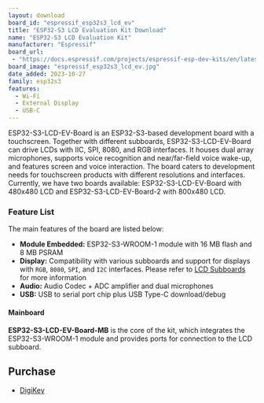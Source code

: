 ```yaml
---
layout: download
board_id: "espressif_esp32s3_lcd_ev"
title: "ESP32-S3 LCD Evaluation Kit Download"
name: "ESP32-S3 LCD Evaluation Kit"
manufacturer: "Espressif"
board_url:
 - "https://docs.espressif.com/projects/espressif-esp-dev-kits/en/latest/esp32s3/esp32-s3-lcd-ev-board/user_guide.html"
board_image: "espressif_esp32s3_lcd_ev.jpg"
date_added: 2023-10-27
family: esp32s3
features:
  - Wi-Fi
  - External Display
  - USB-C
---
```


ESP32-S3-LCD-EV-Board is an ESP32-S3-based development board with a touchscreen. Together with different subboards, ESP32-S3-LCD-EV-Board can drive LCDs with IIC, SPI, 8080, and RGB interfaces. It houses dual array microphones, supports voice recognition and near/far-field voice wake-up, and features screen and voice interaction. The board caters to development needs for touchscreen products with different resolutions and interfaces. Currently, we have two boards available: ESP32-S3-LCD-EV-Board with 480x480 LCD and ESP32-S3-LCD-EV-Board-2 with 800x480 LCD.

### Feature List

The main features of the board are listed below:

- **Module Embedded:** ESP32-S3-WROOM-1 module with 16 MB flash and 8 MB PSRAM
- **Display:** Compatibility with various subboards and support for displays with `RGB`, `8080`, `SPI`, and `I2C` interfaces. Please refer to [LCD Subboards](https://docs.espressif.com/projects/espressif-esp-dev-kits/en/latest/esp32s3/esp32-s3-lcd-ev-board/user_guide.html#lcd-subboards) for more information
- **Audio:** Audio Codec + ADC amplifier and dual microphones
- **USB:** USB to serial port chip plus USB Type-C download/debug

#### Mainboard

**ESP32-S3-LCD-EV-Board-MB** is the core of the kit, which integrates the ESP32-S3-WROOM-1 module and provides ports for connection to the LCD subboard.

## Purchase

* [DigiKey](https://www.digikey.com/en/products/detail/espressif-systems/ESP32-S3-LCD-EV-BOARD/20685871)
